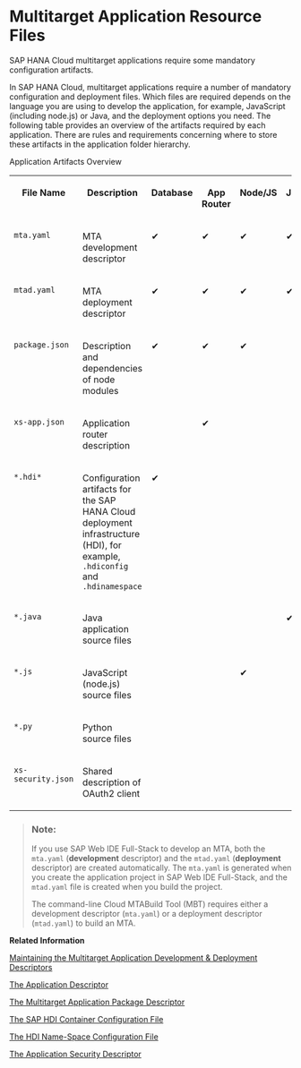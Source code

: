 <!-- loio8635e0b43f6744d6b40ba247b11b352e -->

# Multitarget Application Resource Files

SAP HANA Cloud multitarget applications require some mandatory configuration artifacts.

In SAP HANA Cloud, multitarget applications require a number of mandatory configuration and deployment files. Which files are required depends on the language you are using to develop the application, for example, JavaScript \(including node.js\) or Java, and the deployment options you need. The following table provides an overview of the artifacts required by each application. There are rules and requirements concerning where to store these artifacts in the application folder hierarchy.

<a name="loio8635e0b43f6744d6b40ba247b11b352e__table_m5q_m2q_xs"/>Application Artifacts Overview


<table>
<tr>
<th valign="top">

File Name



</th>
<th valign="top">

Description



</th>
<th valign="top">

Database



</th>
<th valign="top">

App Router



</th>
<th valign="top">

Node/JS



</th>
<th valign="top">

Java



</th>
<th valign="top">

Python



</th>
</tr>
<tr>
<td valign="top">

 `mta.yaml` 



</td>
<td valign="top">

MTA development descriptor



</td>
<td valign="top">

✔



</td>
<td valign="top">

✔



</td>
<td valign="top">

✔



</td>
<td valign="top">

✔



</td>
<td valign="top">

✔



</td>
</tr>
<tr>
<td valign="top">

 `mtad.yaml` 



</td>
<td valign="top">

MTA deployment descriptor



</td>
<td valign="top">

✔



</td>
<td valign="top">

✔



</td>
<td valign="top">

✔



</td>
<td valign="top">

✔



</td>
<td valign="top">

✔



</td>
</tr>
<tr>
<td valign="top">

 `package.json` 



</td>
<td valign="top">

Description and dependencies of node modules



</td>
<td valign="top">

✔



</td>
<td valign="top">

✔



</td>
<td valign="top">

✔



</td>
<td valign="top">



</td>
<td valign="top">



</td>
</tr>
<tr>
<td valign="top">

 `xs-app.json` 



</td>
<td valign="top">

Application router description



</td>
<td valign="top">



</td>
<td valign="top">

✔



</td>
<td valign="top">



</td>
<td valign="top">



</td>
<td valign="top">



</td>
</tr>
<tr>
<td valign="top">

 `*.hdi*` 



</td>
<td valign="top">

Configuration artifacts for the SAP HANA Cloud deployment infrastructure \(HDI\), for example, `.hdiconfig` and `.hdinamespace` 



</td>
<td valign="top">

✔



</td>
<td valign="top">



</td>
<td valign="top">



</td>
<td valign="top">



</td>
<td valign="top">



</td>
</tr>
<tr>
<td valign="top">

 `*.java` 



</td>
<td valign="top">

Java application source files



</td>
<td valign="top">



</td>
<td valign="top">



</td>
<td valign="top">



</td>
<td valign="top">

✔



</td>
<td valign="top">



</td>
</tr>
<tr>
<td valign="top">

 `*.js` 



</td>
<td valign="top">

JavaScript \(node.js\) source files



</td>
<td valign="top">



</td>
<td valign="top">



</td>
<td valign="top">

✔



</td>
<td valign="top">



</td>
<td valign="top">



</td>
</tr>
<tr>
<td valign="top">

 `*.py` 



</td>
<td valign="top">

Python source files



</td>
<td valign="top">



</td>
<td valign="top">



</td>
<td valign="top">



</td>
<td valign="top">



</td>
<td valign="top">

✔



</td>
</tr>
<tr>
<td valign="top">

 `xs-security.json` 



</td>
<td valign="top">

Shared description of OAuth2 client



</td>
<td valign="top">



</td>
<td valign="top">



</td>
<td valign="top">



</td>
<td valign="top">



</td>
<td valign="top">



</td>
</tr>
</table>

> ### Note:  
> If you use SAP Web IDE Full-Stack to develop an MTA, both the `mta.yaml` \(**development** descriptor\) and the `mtad.yaml` \(**deployment** descriptor\) are created automatically. The `mta.yaml` is generated when you create the application project in SAP Web IDE Full-Stack, and the `mtad.yaml` file is created when you build the project.
> 
> The command-line Cloud MTABuild Tool \(MBT\) requires either a development descriptor \(`mta.yaml`\) or a deployment descriptor \(`mtad.yaml`\) to build an MTA.

**Related Information**  


[Maintaining the Multitarget Application Development & Deployment Descriptors](../030-HANA-Cloud-DB-Dev-Deployment/maintaining-the-multitarget-application-development-deployment-descriptors-b2e355a.md "Development descriptors are used to generate deployment descriptors, which define the details required at application-deployment time.")

[The Application Descriptor](../090-HANA-Cloud-DB-Dev-MTA-Routes/the-application-descriptor-96c7545.md "Understand the contents of the file used to configure the multitarget application router.")

[The Multitarget Application Package Descriptor](../060-HANA-Cloud-DB-Dev-App-Code/the-multitarget-application-package-descriptor-0818c56.md "A file describing the prerequisites and dependencies that apply to a JavaScript multitarget application in Cloud Foundry on SAP Business Technology Platform.")

[The SAP HDI Container Configuration File](../040-HANA-Cloud-DB-Dev-Persistence-Model/the-sap-hdi-container-configuration-file-6400400.md "Bind design-time file types to the corresponding build plug-in required in the SAP HANA Deployment Infrastructure (HDI).")

[The HDI Name-Space Configuration File](../040-HANA-Cloud-DB-Dev-Persistence-Model/the-hdi-name-space-configuration-file-6188d22.md "The SAP HANA Deployment Infrastructure (HDI) uses a JSON resource to define naming rules for run-time objects.")

[The Application Security Descriptor](../100-HANA-Cloud-DB-Dev-Security/the-application-security-descriptor-3bfb120.md "A file that defines the details of the authentication methods and authorization types to use for access to your application.")

